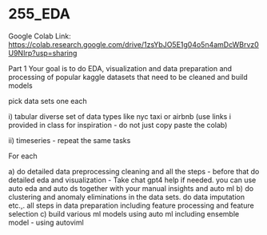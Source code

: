 # 255_EDA

Google Colab Link: https://colab.research.google.com/drive/1zsYbJO5E1g04o5n4amDcWBrvz0U9NIrp?usp=sharing

Part 1
Your goal is to do EDA, visualization and data preparation and processing of popular kaggle datasets that need to be cleaned and build models

pick data sets one each

i) tabular diverse set of data types like nyc taxi or airbnb (use links i provided in class for inspiration - do not just copy paste the colab)

ii) timeseries - repeat the same tasks

For each

a) do detailed data preprocessing cleaning and all the steps - before that do detailed eda and visualization - Take chat gpt4 help if needed. you can use auto eda and auto ds together with your manual insights and auto ml 
b) do clustering and anomaly eliminations in the data sets. do data imputation etc.,. all steps in data preparation including feature processing and feature selection
c) build various ml models using auto ml including ensemble model - using autoviml

